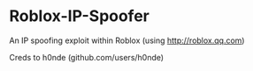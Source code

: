 # Roblox-IP-Spoofer

An IP spoofing exploit within Roblox (using http://roblox.qq.com)

Creds to h0nde (github.com/users/h0nde)
